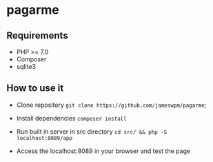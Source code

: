 # pagarme

## Requirements

 - PHP >= 7.0
 - Composer
 - sqlite3
 
## How to use it

 - Clone repository
    `git clone https://github.com/jameswpm/pagarme`;
 
 - Install dependencies
    `composer install`
    
 - Run built in server in src directory
    `cd src/ && php -S localhost:8089/app`
    
 - Access the localhost:8089 in your browser and test the page
